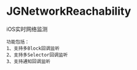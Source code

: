 # JGNetworkReachability
iOS实时网络监测

    功能包括：
    1、支持多Block回调监听
    2、支持多Selector回调监听
    3、支持通知回调监听
